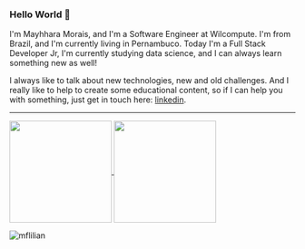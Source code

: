 ### Hello World 👋

I'm Mayhhara Morais, and I'm a Software Engineer at Wilcompute. I'm from Brazil, and I'm currently living in Pernambuco. Today I'm a Full Stack Developer Jr, I'm currently studying data science, and I can always learn something new as well!

I always like to talk about new technologies, new and old challenges. And I really like to help to create some educational content, so if I can help you with something, just get in touch here:
[linkedin](https://www.linkedin.com/mwlite/in/mayhhara-morais-78040a200).

__________________________

<a href="https://github.com/anuraghazra/github-readme-stats">
  <img height="180em" align="center"  src="https://github-readme-stats.vercel.app/api?username=mflilian&count_private=true&show_icons=true&theme=nightowl&hide_border=false&include_all_commits=true&layout=compact&)" />
</a>
<a href="https://github.com/anuraghazra/github-readme-stats">
  <img height="180em" align="center" src="https://github-readme-stats.vercel.app/api/top-langs/?username=mflilian&langs_count=8&layout=compact&theme=nightowl&hide_border=false&include_all_commits=true&count_private=true&)" />
</a>  

<p align="left"> <img src="https://komarev.com/ghpvc/?username=mflilian&label=Profile%20views&color=blueviolet&style=flat-square" alt="mflilian"/>
</p>


<!--
**mflilian/mflilian** is a ✨ _special_ ✨ repository because its `README.md` (this file) appears on your GitHub profile.

Here are some ideas to get you started:

- 🔭 I’m currently working on ...
- 🌱 I’m currently learning ...
- 👯 I’m looking to collaborate on ...
- 🤔 I’m looking for help with ...
- 💬 Ask me about ...
- 📫 How to reach me: ...
- 😄 Pronouns: ...
- ⚡ Fun fact: ...
-->
